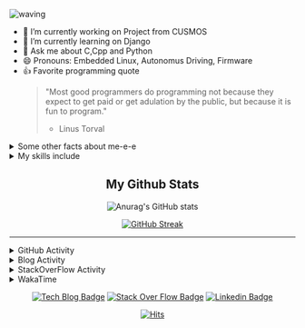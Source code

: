 ![waving](https://capsule-render.vercel.app/api?type=waving&height=200&text=Hi!%20I'm%20Jihun.&fontAlign=70&fontAlignY=40&color=gradient)

- 🔭 I’m currently working on Project from CUSMOS
- 🌱 I’m currently learning on Django
- 💬 Ask me about C,Cpp and Python
- 😄 Pronouns: Embedded Linux, Autonomus Driving, Firmware
- 👍 Favorite programming quote
  > "Most good programmers do programming not because they expect to get paid or get adulation by the public, but because it is fun to program."
  > - Linus Torval

<details>
  <summary>Some other facts about me-e-e</summary>
  <br>
  <div align=center>

  ## Github Profile Trophy
  [![trophy](https://github-profile-trophy.vercel.app/?username=JihunDev&theme=onedark&row=2&column=4&margin-w=10&margin-h=10)](https://github.com/ryo-ma/github-profile-trophy)
  
  ## StackOverFlow
  [![Jihun StackOverflow](https://github-readme-stackoverflow.vercel.app/?userID=5311181&theme=dark)](https://stackoverflow.com/users/5311181/jihun-kim)

  ## Codewars
  ![Codewars Rank](https://www.codewars.com/users/JihunDev/badges/large)
  
  ## Codersrank.io
  <a href="https://profile.codersrank.io/user/jihundev">
    <img width="494px" src="https://cr-ss-service.azurewebsites.net/api/ScreenShot?widget=summary&username=jihundev&layout=horizontal&badges=3&show-avatar=true&min-width=494px&branding=false&style=--bg-color:%23fff;--border:1px%20solid%23e4e2e2;--border-radius:4px;--header-padding:20px;--header-bg-color:%232f80ed;--name-font-size:18px;--name-font-weight:bold;--rank-font-size:14px;--preloader-color:%232f80ed;--badges-padding:20px;--badge-box-shadow:none;--badge-border:1px%20solid%23e4e2e2;--badge-rank-font-size:12px;--badge-location-font-size:12px;--badge-padding:10px;--badge-margin:10px;--badge-icon-size:16px;--badge-technology-font-size:14px;--badge-technology-font-weight:normal)" />
  </a>

  </div>
</details>

<details>
  <summary>My skills include</summary>
  <br>
  <div align=center>
  
  ## Most Used Language
  ![Top Langs](https://github-readme-stats.vercel.app/api/top-langs/?username=JihunDev&layout=compact)
  
  ## My Skills
  
  ### Language
  <img src="https://raw.githubusercontent.com/devicons/devicon/master/icons/embeddedc/embeddedc-original-wordmark.svg" alt="embeddedc" width="40" height="40" />
  <img src="https://raw.githubusercontent.com/devicons/devicon/master/icons/c/c-original.svg" alt="c" width="40" height="40" />
  <img src="https://raw.githubusercontent.com/devicons/devicon/master/icons/cplusplus/cplusplus-original.svg" alt="cplusplus" width="40" height="40" />
  <img src="https://raw.githubusercontent.com/devicons/devicon/master/icons/java/java-original.svg" alt="java" width="40" height="40" />
  <img src="https://raw.githubusercontent.com/devicons/devicon/master/icons/python/python-original.svg" alt="python" width="40" height="40" />
  <img src="https://raw.githubusercontent.com/devicons/devicon/master/icons/swift/swift-original.svg" alt="swift" width="40" height="40" />
  <img src="https://raw.githubusercontent.com/devicons/devicon/master/icons/android/android-original.svg" alt="android" width="40" height="40" />
  <img src="https://raw.githubusercontent.com/devicons/devicon/master/icons/html5/html5-original.svg" alt="html5" width="40" height="40" />
  <img src="https://raw.githubusercontent.com/devicons/devicon/master/icons/css3/css3-original.svg" alt="css3" width="40" height="40" />
  <img src="https://raw.githubusercontent.com/devicons/devicon/master/icons/javascript/javascript-original.svg" alt="javascript" width="40" height="40" />
  <img src="https://raw.githubusercontent.com/devicons/devicon/master/icons/graphql/graphql-plain.svg" alt="graphql" width="40" height="40" />
  <img src="https://raw.githubusercontent.com/devicons/devicon/master/icons/markdown/markdown-original.svg" alt="markdown" width="40" height="40" />

  ### Framework & Library
  <img src="https://raw.githubusercontent.com/devicons/devicon/master/icons/flask/flask-original.svg" alt="flask" width="40" height="40" />
  <img src="https://raw.githubusercontent.com/devicons/devicon/master/icons/django/django-original.svg" alt="django" width="40" height="40" />
  <img src="https://raw.githubusercontent.com/devicons/devicon/master/icons/jquery/jquery-original.svg" alt="jquery" width="40" height="40" />
  <img src="https://raw.githubusercontent.com/devicons/devicon/master/icons/tailwindcss/tailwindcss-plain.svg" alt="tailwindcss" width="40" height="40" />
  <img src="https://raw.githubusercontent.com/devicons/devicon/master/icons/tensorflow/tensorflow-original.svg" alt="tensorflow" width="40" height="40" />
  <img src="https://raw.githubusercontent.com/devicons/devicon/master/icons/electron/electron-original.svg" alt="electron" width="40" height="40" />
  <img src="https://raw.githubusercontent.com/devicons/devicon/master/icons/numpy/numpy-original.svg" alt="numpy" width="40" height="40" />

  ### Databases
  <img src="https://raw.githubusercontent.com/devicons/devicon/master/icons/mysql/mysql-original.svg" alt="mysql" width="40" height="40" />
  <img src="https://raw.githubusercontent.com/get-icon/geticon/master/icons/mariadb.svg" alt="mariadb" width="40" height="40" />
  <img src="https://raw.githubusercontent.com/devicons/devicon/master/icons/postgresql/postgresql-original.svg" alt="postgresql" width="40" height="40" />
  <img src="https://raw.githubusercontent.com/devicons/devicon/master/icons/oracle/oracle-original.svg" alt="oracle" width="40" height="40" />

  ### Cloud Servers
  <img src="https://raw.githubusercontent.com/devicons/devicon/master/icons/googlecloud/googlecloud-original.svg" alt="googlecloudservices" width="40" height="40" />
  <img src="https://raw.githubusercontent.com/get-icon/geticon/master/icons/aws.svg" alt="aws" width="40" height="40" />
  <img src="https://raw.githubusercontent.com/devicons/devicon/master/icons/azure/azure-original.svg" alt="azure" width="40" height="40" />
  <img src="https://raw.githubusercontent.com/devicons/devicon/master/icons/heroku/heroku-original.svg" alt="heroku" width="40" height="40" />

  ### OS
  <img src="https://raw.githubusercontent.com/devicons/devicon/master/icons/apple/apple-original.svg" alt="apple" width="40" height="40" />
  <img src="https://raw.githubusercontent.com/devicons/devicon/master/icons/ubuntu/ubuntu-plain.svg" alt="ubuntu" width="40" height="40" />

  ### IDE & Tools
  <img src="https://raw.githubusercontent.com/devicons/devicon/master/icons/vim/vim-original.svg" alt="vim" width="40" height="40" />
  <img src="https://raw.githubusercontent.com/devicons/devicon/master/icons/vscode/vscode-original.svg" alt="vscode" width="40" height="40" />
  <img src="https://raw.githubusercontent.com/devicons/devicon/master/icons/visualstudio/visualstudio-plain.svg" alt="visualstudio" width="40" height="40" />
  <img src="https://raw.githubusercontent.com/devicons/devicon/master/icons/jupyter/jupyter-original.svg" alt="jupyter" width="40" height="40" />
  <img src="https://raw.githubusercontent.com/devicons/devicon/master/icons/matlab/matlab-original.svg" alt="matlab" width="40" height="40" />
  <img src="https://raw.githubusercontent.com/devicons/devicon/master/icons/labview/labview-original-wordmark.svg" alt="labview" width="40" height="40" />
  <img src="https://raw.githubusercontent.com/devicons/devicon/master/icons/git/git-original.svg" alt="git" width="40" height="40" />
  <img src="https://raw.githubusercontent.com/devicons/devicon/master/icons/docker/docker-original.svg" alt="docker" width="40" height="40" />

  ### Business tools
  <img src="https://raw.githubusercontent.com/devicons/devicon/master/icons/google/google-original.svg" alt="google" width="40" height="40" />
  <img src="https://raw.githubusercontent.com/devicons/devicon/master/icons/github/github-original.svg" alt="github" width="40" height="40" />
  <img src="https://raw.githubusercontent.com/devicons/devicon/master/icons/gitlab/gitlab-original.svg" alt="gitlab" width="40" height="40" />
  <img src="https://raw.githubusercontent.com/get-icon/geticon/master/icons/atlassian.svg" alt="atlassian" width="40" height="40" />  
  <img src="https://raw.githubusercontent.com/devicons/devicon/master/icons/jira/jira-original.svg" alt="jira" width="40" height="40" />
  <img src="https://raw.githubusercontent.com/devicons/devicon/master/icons/figma/figma-original.svg" alt="figma" width="40" height="40" />
  <img src="https://raw.githubusercontent.com/devicons/devicon/master/icons/slack/slack-original.svg" alt="slack" width="40" height="40" />
  </div>
</details>

<h2 align="center">My Github Stats</h2>
  <div align=center>

  ![Anurag's GitHub stats](https://github-readme-stats.vercel.app/api?username=JihunDev&theme=dark&show_icons=true)
  
  [![GitHub Streak](https://github-readme-streak-stats.herokuapp.com?user=JihunDev&theme=dark&hide_border=true)](https://git.io/streak-stats)

  </div>

---

<details>
  <summary>GitHub Activity</summary>
  <br>

<!--RECENT_ACTIVITY:start-->
1. ⭐ Starred [MonitorControl/MonitorControl](https://github.com/MonitorControl/MonitorControl)
2. ⭐ Starred [jyguyomarch/awesome-productivity](https://github.com/jyguyomarch/awesome-productivity)
3. 
4. 
5. 
6. 
7. 
8. 
9. 
10. 
<!--RECENT_ACTIVITY:end-->

<!--RECENT_ACTIVITY:last_update-->
Last Updated: Friday, September 24th, 2021, 9:34:22 PM
<!--RECENT_ACTIVITY:last_update_end-->
  
</details>
  
<details>
  <summary>Blog Activity</summary>
  <br>

<!-- BLOG-POST-LIST:START -->
- [AWS Nginx 413 Request Entity Too Large Err](https://jihundev.github.io/posts/AWS-Nginx_413_Request_Entity_Too_Large_Err/)
- [ROS Mater, Slave Setting](https://jihundev.github.io/posts/ROS_mater_lsave_setting/)
- [자주 쓰는 Git Command](https://jihundev.github.io/posts/Frequently_used_git_command/)
- [Vim 명령어](https://jihundev.github.io/posts/Command-Vim/)
<!-- BLOG-POST-LIST:END -->

</details>

<details>
  <summary>StackOverFlow Activity</summary>
  <br>
 
<!-- STACKOVERFLOW:START -->
- [Comment by Jihun Kim on Car speed measurement using 3-axis accelerometer](https://stackoverflow.com/questions/59171821/car-speed-measurement-using-3-axis-accelerometer/59843250#59843250)
- [Answer by Jihun Kim for dspic33ev Doesn't work after changing pin number](https://stackoverflow.com/questions/59421621/dspic33ev-doesnt-work-after-changing-pin-number/59448909#59448909)
- [dspic33ev Doesn't work after changing pin number](https://stackoverflow.com/questions/59421621/dspic33ev-doesnt-work-after-changing-pin-number)
- [Car speed measurement using 3-axis accelerometer](https://stackoverflow.com/questions/59171821/car-speed-measurement-using-3-axis-accelerometer)
<!-- STACKOVERFLOW:END -->
    
</details>

<details>
  <summary>WakaTime</summary>
  <br>
 
<!--START_SECTION:waka-->
**🐱 My GitHub Data** 

> 🏆 1,145 Contributions in the Year 2021
 > 
> 📦 1.2 MB Used in GitHub's Storage 
 > 
> 💼 Opted to Hire
 > 
> 📜 41 Public Repositories 
 > 
> 🔑 22 Private Repositories  
 > 
**I'm an Early 🐤** 

```text
🌞 Morning    59 commits     ███░░░░░░░░░░░░░░░░░░░░░░   13.44% 
🌆 Daytime    195 commits    ███████████░░░░░░░░░░░░░░   44.42% 
🌃 Evening    134 commits    ███████░░░░░░░░░░░░░░░░░░   30.52% 
🌙 Night      51 commits     ███░░░░░░░░░░░░░░░░░░░░░░   11.62%

```
📅 **I'm Most Productive on Friday** 

```text
Monday       51 commits     ███░░░░░░░░░░░░░░░░░░░░░░   11.62% 
Tuesday      78 commits     ████░░░░░░░░░░░░░░░░░░░░░   17.77% 
Wednesday    46 commits     ██░░░░░░░░░░░░░░░░░░░░░░░   10.48% 
Thursday     64 commits     ███░░░░░░░░░░░░░░░░░░░░░░   14.58% 
Friday       83 commits     ████░░░░░░░░░░░░░░░░░░░░░   18.91% 
Saturday     68 commits     ███░░░░░░░░░░░░░░░░░░░░░░   15.49% 
Sunday       49 commits     ██░░░░░░░░░░░░░░░░░░░░░░░   11.16%

```


📊 **This Week I Spent My Time On** 

```text
⌚︎ Time Zone: Asia/Seoul

💬 Programming Languages: 
Python                   2 hrs 8 mins        ███████████████░░░░░░░░░░   61.53% 
HTML                     45 mins             █████░░░░░░░░░░░░░░░░░░░░   21.73% 
Markdown                 18 mins             ██░░░░░░░░░░░░░░░░░░░░░░░   8.75% 
JavaScript               16 mins             ██░░░░░░░░░░░░░░░░░░░░░░░   7.99%

🔥 Editors: 
VS Code                  3 hrs 29 mins       █████████████████████████   100.0%

🐱‍💻 Projects: 
cusMe_web                3 hrs 11 mins       ██████████████████████░░░   91.25% 
JihunDev.github.io       18 mins             ██░░░░░░░░░░░░░░░░░░░░░░░   8.75%

💻 Operating System: 
Mac                      3 hrs 29 mins       █████████████████████████   100.0%

```

**I Mostly Code in C** 

```text
C                        12 repos            ██████░░░░░░░░░░░░░░░░░░░   23.53% 
Java                     10 repos            █████░░░░░░░░░░░░░░░░░░░░   19.61% 
C++                      7 repos             ███░░░░░░░░░░░░░░░░░░░░░░   13.73% 
Python                   7 repos             ███░░░░░░░░░░░░░░░░░░░░░░   13.73% 
JavaScript               5 repos             ██░░░░░░░░░░░░░░░░░░░░░░░   9.8%

```



 Last Updated on 24/09/2021
<!--END_SECTION:waka-->
    
</details>

<div align="center">

  [![Tech Blog Badge](http://img.shields.io/badge/-Tech%20blog-black?style=flat-square&logo=github&link=https://jihundev.github.io/)](https://jihundev.github.io/)
  [![Stack Over Flow Badge](http://img.shields.io/badge/-StackOverFlow-FE7A16?style=flat-square&logo=stackoverflow&logoColor=white&link=https://stackoverflow.com/users/5311181/jihun-kim?tab=profile)](https://stackoverflow.com/users/5311181/jihun-kim?tab=profile)
  [![Linkedin Badge](https://img.shields.io/badge/-LinkedIn-blue?style=flat-square&logo=Linkedin&logoColor=white&link=https://www.linkedin.com/in/jihun-kim/)](https://www.linkedin.com/in/jihun-kim/) 

</div>

<div align="center">  
  
  [![Hits](https://hits.seeyoufarm.com/api/count/incr/badge.svg?url=https%3A%2F%2Fgithub.com%2FJihunDev)](https://hits.seeyoufarm.com)

</div>

